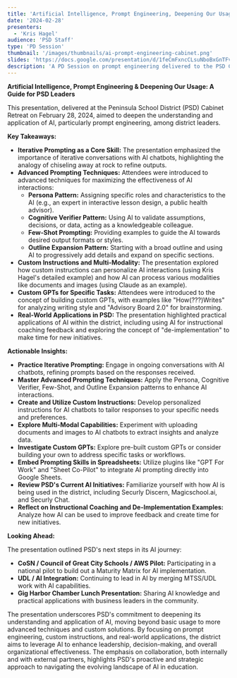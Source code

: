 ```yaml
---
title: 'Artificial Intelligence, Prompt Engineering, Deepening Our Usage'
date: '2024-02-28'
presenters:
  - 'Kris Hagel'
audience: 'PSD Staff'
type: 'PD Session'
thumbnail: '/images/thumbnails/ai-prompt-engineering-cabinet.png'
slides: 'https://docs.google.com/presentation/d/1feCmFxncCLsuNboBxGnTFv92uxt0gOz3Y1tzt-LiO-c/embed'
description: 'A PD Session on prompt engineering delivered to the PSD Cabinet Staff'
---
```


**Artificial Intelligence, Prompt Engineering & Deepening Our Usage: A Guide for PSD Leaders**

This presentation, delivered at the Peninsula School District (PSD) Cabinet Retreat on February 28, 2024, aimed to deepen the understanding and application of AI, particularly prompt engineering, among district leaders.

**Key Takeaways:**

- **Iterative Prompting as a Core Skill:** The presentation emphasized the importance of iterative conversations with AI chatbots, highlighting the analogy of chiseling away at rock to refine outputs.
- **Advanced Prompting Techniques:** Attendees were introduced to advanced techniques for maximizing the effectiveness of AI interactions:
  - **Persona Pattern:** Assigning specific roles and characteristics to the AI (e.g., an expert in interactive lesson design, a public health advisor).
  - **Cognitive Verifier Pattern:** Using AI to validate assumptions, decisions, or data, acting as a knowledgeable colleague.
  - **Few-Shot Prompting:** Providing examples to guide the AI towards desired output formats or styles.
  - **Outline Expansion Pattern:** Starting with a broad outline and using AI to progressively add details and expand on specific sections.
- **Custom Instructions and Multi-Modality:** The presentation explored how custom instructions can personalize AI interactions (using Kris Hagel's detailed example) and how AI can process various modalities like documents and images (using Claude as an example).
- **Custom GPTs for Specific Tasks:** Attendees were introduced to the concept of building custom GPTs, with examples like "How(???)Writes" for analyzing writing style and "Advisory Board 2.0" for brainstorming.
- **Real-World Applications in PSD:** The presentation highlighted practical applications of AI within the district, including using AI for instructional coaching feedback and exploring the concept of "de-implementation" to make time for new initiatives.

**Actionable Insights:**

- **Practice Iterative Prompting:** Engage in ongoing conversations with AI chatbots, refining prompts based on the responses received.
- **Master Advanced Prompting Techniques:** Apply the Persona, Cognitive Verifier, Few-Shot, and Outline Expansion patterns to enhance AI interactions.
- **Create and Utilize Custom Instructions:** Develop personalized instructions for AI chatbots to tailor responses to your specific needs and preferences.
- **Explore Multi-Modal Capabilities:** Experiment with uploading documents and images to AI chatbots to extract insights and analyze data.
- **Investigate Custom GPTs:** Explore pre-built custom GPTs or consider building your own to address specific tasks or workflows.
- **Embed Prompting Skills in Spreadsheets:** Utilize plugins like "GPT For Work" and "Sheet Co-Pilot" to integrate AI prompting directly into Google Sheets.
- **Review PSD's Current AI Initiatives:** Familiarize yourself with how AI is being used in the district, including Securly Discern, Magicschool.ai, and Securly Chat.
- **Reflect on Instructional Coaching and De-Implementation Examples:** Analyze how AI can be used to improve feedback and create time for new initiatives.

**Looking Ahead:**

The presentation outlined PSD's next steps in its AI journey:

- **CoSN / Council of Great City Schools / AWS Pilot:** Participating in a national pilot to build out a Maturity Matrix for AI implementation.
- **UDL / AI Integration:** Continuing to lead in AI by merging MTSS/UDL work with AI capabilities.
- **Gig Harbor Chamber Lunch Presentation:** Sharing AI knowledge and practical applications with business leaders in the community.

The presentation underscores PSD's commitment to deepening its understanding and application of AI, moving beyond basic usage to more advanced techniques and custom solutions. By focusing on prompt engineering, custom instructions, and real-world applications, the district aims to leverage AI to enhance leadership, decision-making, and overall organizational effectiveness. The emphasis on collaboration, both internally and with external partners, highlights PSD's proactive and strategic approach to navigating the evolving landscape of AI in education.
